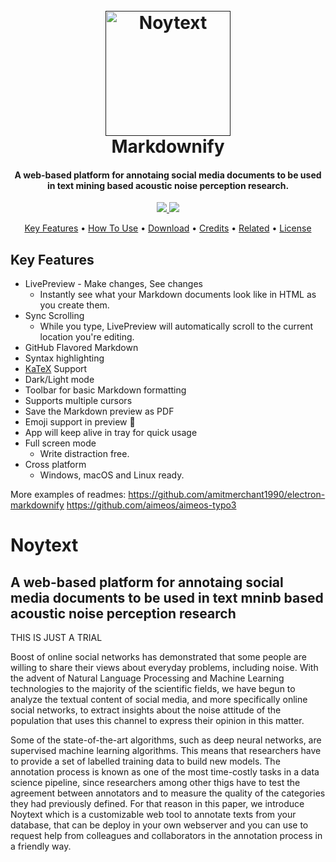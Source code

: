<h1 align="center">
  <br>
  <a href=""><img src="" alt="Noytext" width="200"></a>
  <br>
  Markdownify
  <br>
</h1>

<h4 align="center">A web-based platform for annotaing social media documents to be used in text mining based acoustic noise perception research.</h4>

<p align="center">
  <a href="https://saythanks.io/to/luisgasco">
      <img src="https://img.shields.io/badge/SayThanks.io-%E2%98%BC-1EAEDB.svg">
  </a>
  <a href="https://paypal.me/luisgasco?locale.x=es_ES">
    <img src="https://img.shields.io/badge/$-donate-ff69b4.svg?maxAge=2592000&amp;style=flat">
  </a>
</p>

<p align="center">
  <a href="#key-features">Key Features</a> •
  <a href="#how-to-use">How To Use</a> •
  <a href="#download">Download</a> •
  <a href="#credits">Credits</a> •
  <a href="#related">Related</a> •
  <a href="#license">License</a>
</p>



## Key Features

* LivePreview - Make changes, See changes
  - Instantly see what your Markdown documents look like in HTML as you create them.
* Sync Scrolling
  - While you type, LivePreview will automatically scroll to the current location you're editing.
* GitHub Flavored Markdown  
* Syntax highlighting
* [KaTeX](https://khan.github.io/KaTeX/) Support
* Dark/Light mode
* Toolbar for basic Markdown formatting
* Supports multiple cursors
* Save the Markdown preview as PDF
* Emoji support in preview :tada:
* App will keep alive in tray for quick usage
* Full screen mode
  - Write distraction free.
* Cross platform
  - Windows, macOS and Linux ready.

More examples of readmes:
https://github.com/amitmerchant1990/electron-markdownify
https://github.com/aimeos/aimeos-typo3

# Noytext
## A web-based platform for annotaing social media documents to be used in text mninb based acoustic noise perception research
THIS IS JUST A TRIAL

Boost of online social networks has demonstrated that some people are willing to share their views about everyday problems, including noise. With the advent of Natural Language Processing and Machine Learning technologies to the majority of the scientific fields, we have begun to analyze the textual content of social media, and more specifically online social networks, to extract insights about the noise attitude of the population that uses this channel to express their opinion in this matter.

Some of the state-of-the-art algorithms, such as deep neural networks, are supervised machine learning algorithms. This means that researchers have to provide a set of labelled training data to build new models. The annotation process is known as one of the most time-costly tasks in a data science pipeline, since researchers among other thigs have to test the agreement between annotators and to measure the quality of the categories they had previously defined. For that reason in this paper, we introduce Noytext which is a customizable web tool to annotate texts from your database, that can be deploy in your own webserver and you can use to request help from colleagues and collaborators in the annotation process in a friendly way.
